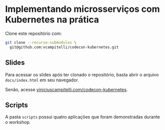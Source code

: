 # Implementando microsserviços com Kubernetes na prática

Clone este repositório com:
```sh
git clone --recurse-submodules \
  git@github.com:vcampitelli/codecon-kubernetes.git
```

## Slides

Para acessar os slides após ter clonado o repositório, basta abrir o arquivo `docs/index.html` em seu navegador.

Senão, acesse [viniciuscampitelli.com/codecon-kubernetes](https://viniciuscampitelli.com/codecon-kubernetes/).

## Scripts

A pasta `scripts` possui quatro aplicações que foram demonstradas durante o workshop.
